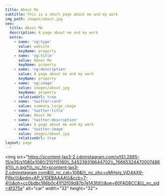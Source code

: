```yaml
---
title: About Me
subtitle: This is a short page about me and my work
img_path: images/about.jpg
seo:
  title: About Me
  description: A page about me and my work
  extra:
    - name: 'og:type'
      value: website
      keyName: property
    - name: 'og:title'
      value: About Me
      keyName: property
    - name: 'og:description'
      value: A page about me and my work
      keyName: property
    - name: 'og:image'
      value: images/about.jpg
      keyName: property
      relativeUrl: true
    - name: 'twitter:card'
      value: summary_large_image
    - name: 'twitter:title'
      value: About Me
    - name: 'twitter:description'
      value: A page about me and my work
    - name: 'twitter:image'
      value: images/about.jpg
      relativeUrl: true
layout: page
---
```

\<img src="https://scontent-lax3-2.cdninstagram.com/v/t51.2885-15/e35/s1080x1080/210115180\\_545238316644702\\_7666532447000748641\\\_n.jpg?\\\_nc_ht=scontent-lax3-2.cdninstagram.com&\\\_nc_cat=106&\\\_nc_ohc=oMHslg_VjD4AX9-P6kc\\\&edm=AP_V10EBAAAA\\\&ccb=7-4\\\&oh=cc0bdbc186b0c41f12f09d87b7e143fd\\\&oe=60FAD8CC&\\\_nc_sid=4f375e" alt="car" width="32" 
height="32"> 
